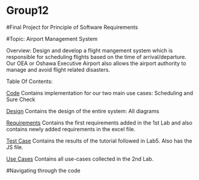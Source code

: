 # Group12
#Final Project for Principle of Software Requirements

#Topic: Airport Management System

Overview: Design and develop a flight mangement system which is responsible for scheduling flights based on the time of arrival/departure. Our OEA or Oshawa Executive Airport also allows the airport authority to manage and avoid flight related disasters.

Table Of Contents:

[Code](https://github.com/Winter22SOFE2720/Group12/tree/main/Code/bootstrap-5.1.3-dist)
Contains implementation for our two main use cases: Scheduling and Sure Check

[Design](https://github.com/Winter22SOFE2720/Group12/tree/main/Design)
Contains the design of the entire system: All diagrams

[Requirements](https://github.com/Winter22SOFE2720/Group12/tree/main/Requirements)
Contains the first requirements added in the 1st Lab and 
also contains newly added requirements in the excel file.

[Test Case](https://github.com/Winter22SOFE2720/Group12/tree/main/Test%20Case)
Contains the results of the tutorial followed in Lab5. 
Also has the JS file.

[Use Cases](https://github.com/Winter22SOFE2720/Group12/tree/main/Use%20Cases)
Contains all use-cases collected in the 2nd Lab.

#Navigating through the code
